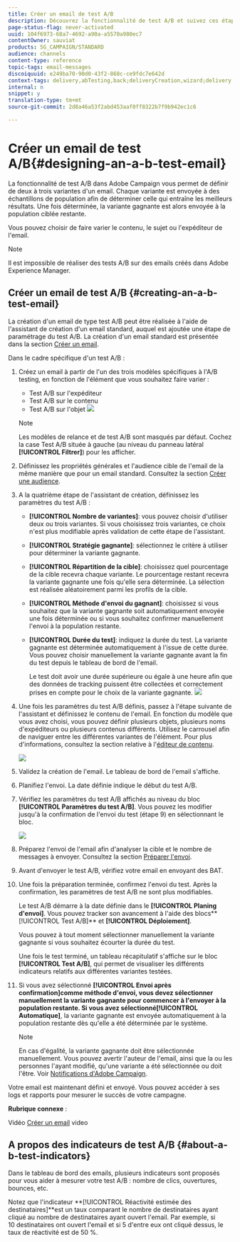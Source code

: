 ```yaml
---
title: Créer un email de test A/B
description: Découvrez la fonctionnalité de test A/B et suivez ces étapes pour créer un email depuis un modèle de test A/B dans Adobe Campaign.
page-status-flag: never-activated
uuid: 104f6973-68a7-4692-a90a-a5570a980ec7
contentOwner: sauviat
products: SG_CAMPAIGN/STANDARD
audience: channels
content-type: reference
topic-tags: email-messages
discoiquuid: e249ba70-90d0-43f2-868c-ce9fdc7e642d
context-tags: delivery,abTesting,back;deliveryCreation,wizard;delivery,main
internal: n
snippet: y
translation-type: tm+mt
source-git-commit: 2d8a46a53f2abd453aaf0ff8322b7f9b942ec1c6

---
```



# Créer un email de test A/B{#designing-an-a-b-test-email}

La fonctionnalité de test A/B dans Adobe Campaign vous permet de définir de deux à trois variantes d&#39;un email. Chaque variante est envoyée à des échantillons de population afin de déterminer celle qui entraîne les meilleurs résultats. Une fois déterminée, la variante gagnante est alors envoyée à la population ciblée restante.

Vous pouvez choisir de faire varier le contenu, le sujet ou l&#39;expéditeur de l&#39;email.

>[!NOTE]
>
>Il est impossible de réaliser des tests A/B sur des emails créés dans Adobe Experience Manager.

## Créer un email de test A/B  {#creating-an-a-b-test-email}

La création d&#39;un email de type test A/B peut être réalisée à l&#39;aide de l&#39;assistant de création d&#39;un email standard, auquel est ajoutée une étape de paramétrage du test A/B. La création d&#39;un email standard est présentée dans la section [Créer un email](../../channels/using/creating-an-email.md).

Dans le cadre spécifique d&#39;un test A/B :

1. Créez un email à partir de l&#39;un des trois modèles spécifiques à l&#39;A/B testing, en fonction de l&#39;élément que vous souhaitez faire varier :

   * Test A/B sur l&#39;expéditeur
   * Test A/B sur le contenu
   * Test A/B sur l&#39;objet
   ![](assets/create_ab_testing.png)

   >[!NOTE]
   >
   >Les modèles de relance et de test A/B sont masqués par défaut. Cochez la case Test A/B située à gauche (au niveau du panneau latéral **[!UICONTROL Filtrer]**) pour les afficher.

1. Définissez les propriétés générales et l&#39;audience cible de l&#39;email de la même manière que pour un email standard. Consultez la section [Créer une audience](../../audiences/using/creating-audiences.md).
1. A la quatrième étape de l&#39;assistant de création, définissez les paramètres du test A/B :

   * **[!UICONTROL Nombre de variantes]**: vous pouvez choisir d&#39;utiliser deux ou trois variantes. Si vous choisissez trois variantes, ce choix n&#39;est plus modifiable après validation de cette étape de l&#39;assistant.
   * **[!UICONTROL Stratégie gagnante]**: sélectionnez le critère à utiliser pour déterminer la variante gagnante.
   * **[!UICONTROL Répartition de la cible]**: choisissez quel pourcentage de la cible recevra chaque variante. Le pourcentage restant recevra la variante gagnante une fois qu&#39;elle sera déterminée. La sélection est réalisée aléatoirement parmi les profils de la cible.
   * **[!UICONTROL Méthode d&#39;envoi du gagnant]**: choisissez si vous souhaitez que la variante gagnante soit automatiquement envoyée une fois déterminée ou si vous souhaitez confirmer manuellement l&#39;envoi à la population restante.
   * **[!UICONTROL Durée du test]**: indiquez la durée du test. La variante gagnante est déterminée automatiquement à l&#39;issue de cette durée. Vous pouvez choisir manuellement la variante gagnante avant la fin du test depuis le tableau de bord de l&#39;email.

      Le test doit avoir une durée supérieure ou égale à une heure afin que des données de tracking puissent être collectées et correctement prises en compte pour le choix de la variante gagnante.
   ![](assets/ab_parameters.png)

1. Une fois les paramètres du test A/B définis, passez à l&#39;étape suivante de l&#39;assistant et définissez le contenu de l&#39;email. En fonction du modèle que vous avez choisi, vous pouvez définir plusieurs objets, plusieurs noms d&#39;expéditeurs ou plusieurs contenus différents. Utilisez le carrousel afin de naviguer entre les différentes variantes de l&#39;élément. Pour plus d&#39;informations, consultez la section relative à l&#39;[éditeur de contenu](../../designing/using/designing-content-in-adobe-campaign.md).

   ![](assets/create_ab_testing2.png)

1. Validez la création de l&#39;email. Le tableau de bord de l&#39;email s&#39;affiche.
1. Planifiez l&#39;envoi. La date définie indique le début du test A/B.
1. Vérifiez les paramètres du test A/B affichés au niveau du bloc **[!UICONTROL Paramètres du test A/B]**. Vous pouvez les modifier jusqu&#39;à la confirmation de l&#39;envoi du test (étape 9) en sélectionnant le bloc.

   ![](assets/create_ab_testing3.png)

1. Préparez l&#39;envoi de l&#39;email afin d&#39;analyser la cible et le nombre de messages à envoyer. Consultez la section [Préparer l&#39;envoi](../../sending/using/preparing-the-send.md).
1. Avant d&#39;envoyer le test A/B, vérifiez votre email en envoyant des BAT.
1. Une fois la préparation terminée, confirmez l&#39;envoi du test. Après la confirmation, les paramètres de test A/B ne sont plus modifiables.

   Le test A/B démarre à la date définie dans le **[!UICONTROL Planing d&#39;envoi]**. Vous pouvez tracker son avancement à l&#39;aide des blocs**[!UICONTROL  Test A/B]** et **[!UICONTROL Déploiement]**.

   Vous pouvez à tout moment sélectionner manuellement la variante gagnante si vous souhaitez écourter la durée du test.

   Une fois le test terminé, un tableau récapitulatif s&#39;affiche sur le bloc **[!UICONTROL Test A/B]**, qui permet de visualiser les différents indicateurs relatifs aux différentes variantes testées.

1. Si vous avez sélectionné **[!UICONTROL Envoi après confirmation]**comme méthode d&#39;envoi, vous devez sélectionner manuellement la variante gagnante pour commencer à l&#39;envoyer à la population restante. Si vous avez sélectionné**[!UICONTROL  Automatique]**, la variante gagnante est envoyée automatiquement à la population restante dès qu&#39;elle a été déterminée par le système.

   >[!NOTE]
   >
   >En cas d&#39;égalité, la variante gagnante doit être sélectionnée manuellement. Vous pouvez avertir l&#39;auteur de l&#39;email, ainsi que la ou les personnes l&#39;ayant modifié, qu&#39;une variante a été sélectionnée ou doit l&#39;être. Voir [Notifications d&#39;Adobe Campaign](../../administration/using/sending-internal-notifications.md).

Votre email est maintenant défini et envoyé. Vous pouvez accéder à ses logs et rapports pour mesurer le succès de votre campagne.

**Rubrique connexe** :

Vidéo [Créer un email](https://docs.adobe.com/content/help/en/campaign-learn/campaign-standard-tutorials/getting-started/create-email-from-homepage.html)  video

## A propos des indicateurs de test A/B {#about-a-b-test-indicators}

Dans le tableau de bord des emails, plusieurs indicateurs sont proposés pour vous aider à mesurer votre test A/B : nombre de clics, ouvertures, bounces, etc.

Notez que l&#39;indicateur **[!UICONTROL Réactivité estimée des destinataires]**est un taux comparant le nombre de destinataires ayant cliqué au nombre de destinataires ayant ouvert l&#39;email. Par exemple, si 10 destinataires ont ouvert l&#39;email et si 5 d&#39;entre eux ont cliqué dessus, le taux de réactivité est de 50 %.
